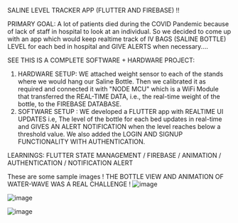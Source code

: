 SALINE LEVEL TRACKER APP (FLUTTER AND FIREBASE) !!

PRIMARY GOAL:
A lot of patients died during the COVID Pandemic because of lack of staff in hospital to look at an individual. So we decided to come up with an app which would keep realtime track of
IV BAGS (SALINE BOTTLE) LEVEL for each bed in hospital and GIVE ALERTS when necessary....

SEE THIS IS A COMPLETE SOFTWARE + HARDWARE PROJECT:
1) HARDWARE SETUP: WE attached weight sensor to each of the stands where we would hang our Saline Bottle. Then we calibrated it as required and connected it with "NODE MCU" which is a WiFi Module
that transferred the REAL-TIME DATA, i.e., the real-time weight of the bottle, to the FIREBASE DATABASE.
3) SOFTWARE SETUP : WE developed a FLUTTER app with REALTIME UI UPDATES i.e, The level of the bottle for each bed updates in real-time and GIVES AN ALERT NOTIFICATION when the level reaches below a threshold value. We also added the LOGIN AND SIGNUP FUNCTIONALITY WITH AUTHENTICATION.

LEARNINGS:
FLUTTER STATE MANAGEMENT / FIREBASE / ANIMATION / AUTHENTICATION / NOTIFICATION ALERT

These are some sample images ! THE BOTTLE VIEW AND ANIMATION OF WATER-WAVE WAS A REAL CHALLENGE !
![image](https://github.com/VedantRawale/Saline-Bottle-Level-Tracker-App-Fluttter-Firebase/assets/122515373/884979b1-bf92-41b4-ad47-1034d0f8786a)

![image](https://github.com/VedantRawale/Saline-Bottle-Level-Tracker-App-Fluttter-Firebase/assets/122515373/e33941be-ea90-4bd7-a039-39fa686634dc)

![image](https://github.com/VedantRawale/Saline-Bottle-Level-Tracker-App-Fluttter-Firebase/assets/122515373/faa061ad-aad6-4dc5-b709-a9cfeef03173)

